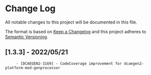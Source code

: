 # Change Log
All notable changes to this project will be documented in this file.

The format is based on [Keep a Changelog](http://keepachangelog.com/)
and this project adheres to [Semantic Versioning](http://semver.org/).

## [1.3.3] - 2022/05/21
         - [DCAEGEN2-3169] - CodeCoverage improvement for dcaegen2-platform-mod-genprocessor

